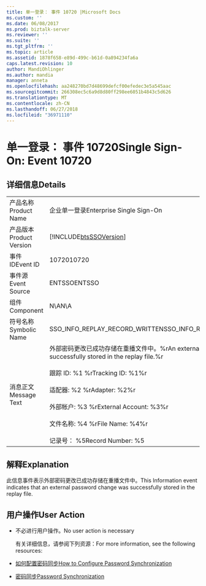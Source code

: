 ```yaml
---
title: 单一登录： 事件 10720 |Microsoft Docs
ms.custom: ''
ms.date: 06/08/2017
ms.prod: biztalk-server
ms.reviewer: ''
ms.suite: ''
ms.tgt_pltfrm: ''
ms.topic: article
ms.assetid: 1878f658-e89d-499c-b61d-0a894234fa6a
caps.latest.revision: 10
author: MandiOhlinger
ms.author: mandia
manager: anneta
ms.openlocfilehash: aa248270bd7d48699defcf00efedec3e5a545aac
ms.sourcegitcommit: 266308ec5c6a9d8d80ff298ee6051b4843c5d626
ms.translationtype: MT
ms.contentlocale: zh-CN
ms.lasthandoff: 06/27/2018
ms.locfileid: "36971110"
---
```

# <a name="single-sign-on-event-10720"></a><span data-ttu-id="a73c6-102">单一登录： 事件 10720</span><span class="sxs-lookup"><span data-stu-id="a73c6-102">Single Sign-On: Event 10720</span></span>
## <a name="details"></a><span data-ttu-id="a73c6-103">详细信息</span><span class="sxs-lookup"><span data-stu-id="a73c6-103">Details</span></span>  

|                 |                                                                                                                                                                                                                                |
|-----------------|--------------------------------------------------------------------------------------------------------------------------------------------------------------------------------------------------------------------------------|
|  <span data-ttu-id="a73c6-104">产品名称</span><span class="sxs-lookup"><span data-stu-id="a73c6-104">Product Name</span></span>   |                                                                                                   <span data-ttu-id="a73c6-105">企业单一登录</span><span class="sxs-lookup"><span data-stu-id="a73c6-105">Enterprise Single Sign-On</span></span>                                                                                                    |
| <span data-ttu-id="a73c6-106">产品版本</span><span class="sxs-lookup"><span data-stu-id="a73c6-106">Product Version</span></span> |                                                                                   [!INCLUDE[btsSSOVersion](../includes/btsssoversion-md.md)]                                                                                   |
|    <span data-ttu-id="a73c6-107">事件 ID</span><span class="sxs-lookup"><span data-stu-id="a73c6-107">Event ID</span></span>     |                                                                                                             <span data-ttu-id="a73c6-108">10720</span><span class="sxs-lookup"><span data-stu-id="a73c6-108">10720</span></span>                                                                                                              |
|  <span data-ttu-id="a73c6-109">事件源</span><span class="sxs-lookup"><span data-stu-id="a73c6-109">Event Source</span></span>   |                                                                                                             <span data-ttu-id="a73c6-110">ENTSSO</span><span class="sxs-lookup"><span data-stu-id="a73c6-110">ENTSSO</span></span>                                                                                                             |
|    <span data-ttu-id="a73c6-111">组件</span><span class="sxs-lookup"><span data-stu-id="a73c6-111">Component</span></span>    |                                                                                                              <span data-ttu-id="a73c6-112">N\A</span><span class="sxs-lookup"><span data-stu-id="a73c6-112">N\A</span></span>                                                                                                               |
|  <span data-ttu-id="a73c6-113">符号名称</span><span class="sxs-lookup"><span data-stu-id="a73c6-113">Symbolic Name</span></span>  |                                                                                                 <span data-ttu-id="a73c6-114">SSO_INFO_REPLAY_RECORD_WRITTEN</span><span class="sxs-lookup"><span data-stu-id="a73c6-114">SSO_INFO_REPLAY_RECORD_WRITTEN</span></span>                                                                                                 |
|  <span data-ttu-id="a73c6-115">消息正文</span><span class="sxs-lookup"><span data-stu-id="a73c6-115">Message Text</span></span>   | <span data-ttu-id="a73c6-116">外部密码更改已成功存储在重播文件中。%r</span><span class="sxs-lookup"><span data-stu-id="a73c6-116">An external password change was successfully stored in the replay file.%r</span></span><br /><br /> <span data-ttu-id="a73c6-117">跟踪 ID: %1 %r</span><span class="sxs-lookup"><span data-stu-id="a73c6-117">Tracking ID: %1%r</span></span><br /><br /> <span data-ttu-id="a73c6-118">适配器: %2 %r</span><span class="sxs-lookup"><span data-stu-id="a73c6-118">Adapter: %2%r</span></span><br /><br /> <span data-ttu-id="a73c6-119">外部帐户: %3 %r</span><span class="sxs-lookup"><span data-stu-id="a73c6-119">External Account: %3%r</span></span><br /><br /> <span data-ttu-id="a73c6-120">文件名称: %4 %r</span><span class="sxs-lookup"><span data-stu-id="a73c6-120">File Name: %4%r</span></span><br /><br /> <span data-ttu-id="a73c6-121">记录号： %5</span><span class="sxs-lookup"><span data-stu-id="a73c6-121">Record Number: %5</span></span> |

## <a name="explanation"></a><span data-ttu-id="a73c6-122">解释</span><span class="sxs-lookup"><span data-stu-id="a73c6-122">Explanation</span></span>  
 <span data-ttu-id="a73c6-123">此信息事件表示外部密码更改已成功存储在重播文件中。</span><span class="sxs-lookup"><span data-stu-id="a73c6-123">This Information event indicates that an external password change was successfully stored in the replay file.</span></span>  

## <a name="user-action"></a><span data-ttu-id="a73c6-124">用户操作</span><span class="sxs-lookup"><span data-stu-id="a73c6-124">User Action</span></span>  

- <span data-ttu-id="a73c6-125">不必进行用户操作。</span><span class="sxs-lookup"><span data-stu-id="a73c6-125">No user action is necessary</span></span>  

  <span data-ttu-id="a73c6-126">有关详细信息，请参阅下列资源：</span><span class="sxs-lookup"><span data-stu-id="a73c6-126">For more information, see the following resources:</span></span>  

- [<span data-ttu-id="a73c6-127">如何配置密码同步</span><span class="sxs-lookup"><span data-stu-id="a73c6-127">How to Configure Password Synchronization</span></span>](../core/how-to-configure-password-synchronization.md)  

- [<span data-ttu-id="a73c6-128">密码同步</span><span class="sxs-lookup"><span data-stu-id="a73c6-128">Password Synchronization</span></span>](../core/password-synchronization2.md)
